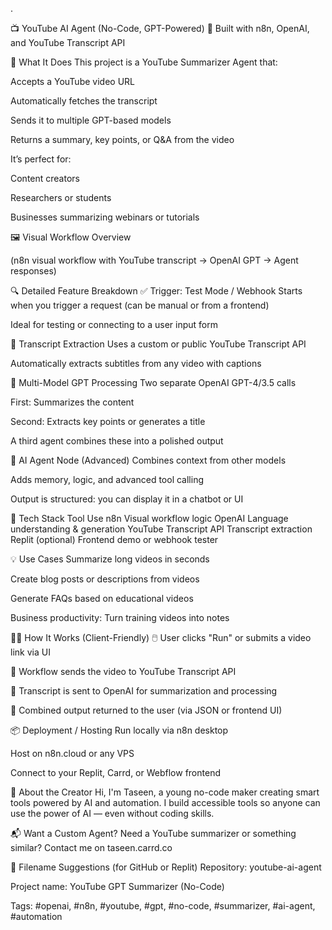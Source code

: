 .

📺 YouTube AI Agent (No-Code, GPT-Powered)
🔧 Built with n8n, OpenAI, and YouTube Transcript API

🧠 What It Does
This project is a YouTube Summarizer Agent that:

Accepts a YouTube video URL

Automatically fetches the transcript

Sends it to multiple GPT-based models

Returns a summary, key points, or Q&A from the video

It’s perfect for:

Content creators

Researchers or students

Businesses summarizing webinars or tutorials

🖼️ Visual Workflow Overview

(n8n visual workflow with YouTube transcript → OpenAI GPT → Agent responses)

🔍 Detailed Feature Breakdown
✅ Trigger: Test Mode / Webhook
Starts when you trigger a request (can be manual or from a frontend)

Ideal for testing or connecting to a user input form

📄 Transcript Extraction
Uses a custom or public YouTube Transcript API

Automatically extracts subtitles from any video with captions

💬 Multi-Model GPT Processing
Two separate OpenAI GPT-4/3.5 calls

First: Summarizes the content

Second: Extracts key points or generates a title

A third agent combines these into a polished output

🤖 AI Agent Node (Advanced)
Combines context from other models

Adds memory, logic, and advanced tool calling

Output is structured: you can display it in a chatbot or UI

🧰 Tech Stack
Tool	Use
n8n	Visual workflow logic
OpenAI	Language understanding & generation
YouTube Transcript API	Transcript extraction
Replit (optional)	Frontend demo or webhook tester

💡 Use Cases
Summarize long videos in seconds

Create blog posts or descriptions from videos

Generate FAQs based on educational videos

Business productivity: Turn training videos into notes

👨‍💻 How It Works (Client-Friendly)
🖱️ User clicks "Run" or submits a video link via UI

🔄 Workflow sends the video to YouTube Transcript API

🧠 Transcript is sent to OpenAI for summarization and processing

🤖 Combined output returned to the user (via JSON or frontend UI)

📦 Deployment / Hosting
Run locally via n8n desktop

Host on n8n.cloud or any VPS

Connect to your Replit, Carrd, or Webflow frontend

👤 About the Creator
Hi, I'm Taseen, a young no-code maker creating smart tools powered by AI and automation. I build accessible tools so anyone can use the power of AI — even without coding skills.

📬 Want a Custom Agent?
Need a YouTube summarizer or something similar?
Contact me on taseen.carrd.co

📁 Filename Suggestions (for GitHub or Replit)
Repository: youtube-ai-agent

Project name: YouTube GPT Summarizer (No-Code)

Tags: #openai, #n8n, #youtube, #gpt, #no-code, #summarizer, #ai-agent, #automation
